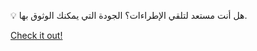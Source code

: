 💡 هل أنت مستعد لتلقي الإطراءات؟ الجودة التي يمكنك الوثوق بها.

[Check it out!](https://www.facebook.com/share/17TW2PL6Tj/)